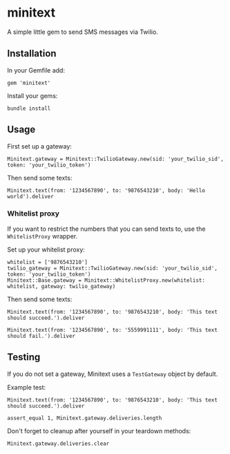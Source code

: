 # minitext

A simple little gem to send SMS messages via Twilio.

## Installation

In your Gemfile add:
```
gem 'minitext'
```

Install your gems:
```
bundle install
```

## Usage

First set up a gateway:
```
Minitext.gateway = Minitext::TwilioGateway.new(sid: 'your_twilio_sid', token: 'your_twilio_token')
```

Then send some texts:
```
Minitext.text(from: '1234567890', to: '9876543210', body: 'Hello world').deliver
```

### Whitelist proxy

If you want to restrict the numbers that you can send texts to, use the `WhitelistProxy` wrapper.

Set up your whitelist proxy:
```
whitelist = ['9876543210']
twilio_gateway = Minitext::TwilioGateway.new(sid: 'your_twilio_sid', token: 'your_twilio_token')
Minitext::Base.gateway = Minitext::WhitelistProxy.new(whitelist: whitelist, gateway: twilio_gateway)
```

Then send some texts:
```
Minitext.text(from: '1234567890', to: '9876543210', body: 'This text should succeed.').deliver

Minitext.text(from: '1234567890', to: '5559991111', body: 'This text should fail.').deliver
```

## Testing

If you do not set a gateway, Minitext uses a `TestGateway` object by default.

Example test:
```
Minitext.text(from: '1234567890', to: '9876543210', body: 'This text should succeed.').deliver

assert_equal 1, Minitext.gateway.deliveries.length
```

Don't forget to cleanup after yourself in your teardown methods:
```
Minitext.gateway.deliveries.clear
```
